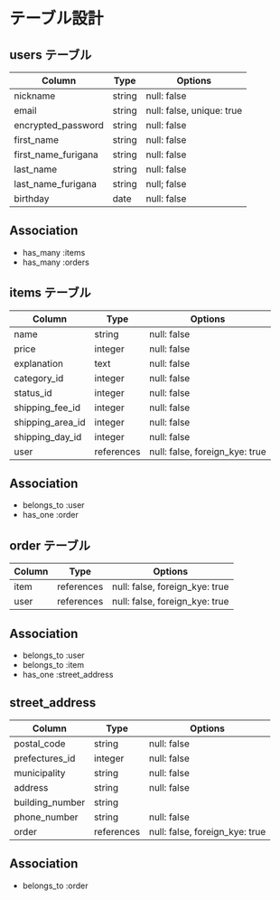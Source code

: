 # テーブル設計

## users テーブル

| Column               | Type   | Options                   |
| -------------------- | ------ | ------------------------- |
| nickname             | string | null: false               |
| email                | string | null: false, unique: true |
| encrypted_password   | string | null: false               |
| first_name           | string | null: false               |
| first_name_furigana  | string | null: false               |
| last_name            | string | null: false               |
| last_name_furigana   | string | null; false               |
| birthday             | date   | null: false               |

## Association

- has_many :items
- has_many :orders

## items テーブル

| Column           | Type       | Options                        |
| ---------------- | ---------- | ------------------------------ |
| name             | string     | null: false                    |
| price            | integer    | null: false                    |
| explanation      | text       | null: false                    |
| category_id      | integer    | null: false                    |
| status_id        | integer    | null: false                    |
| shipping_fee_id  | integer    | null: false                    |
| shipping_area_id | integer    | null: false                    |
| shipping_day_id  | integer    | null: false                    |
| user             | references | null: false, foreign_kye: true |

## Association 

- belongs_to :user
- has_one    :order

## order テーブル

| Column            | Type       | Options                        |
| ----------------- | ---------- | ------------------------------ |
| item              | references | null: false, foreign_kye: true |
| user              | references | null: false, foreign_kye: true |

## Association

- belongs_to :user
- belongs_to :item
- has_one    :street_address

## street_address

| Column             | Type       | Options                        |
| ------------------ | ---------- | ------------------------------ |
| postal_code        | string     | null: false                    |
| prefectures_id     | integer    | null: false                    |
| municipality       | string     | null: false                    |
| address            | string     | null: false                    |
| building_number    | string     |                                |
| phone_number       | string     | null: false                    |
| order              | references | null: false, foreign_kye: true |

## Association

- belongs_to  :order